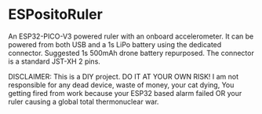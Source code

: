 # ESPositoRuler

An ESP32-PICO-V3 powered ruler with an onboard accelerometer. It can be powered from both USB and a 1s LiPo battery using the dedicated connector. Suggested 1s 500mAh drone battery repurposed. The connector is a standard JST-XH 2 pins.

DISCLAIMER:
This is a DIY project. DO IT AT YOUR OWN RISK! I am not responsible for any dead device, waste of money, your cat dying, You getting fired from work because your ESP32 based alarm failed OR your ruler causing a global total thermonuclear war.
